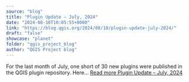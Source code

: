 ```yaml
---
source: "blog"
title: "Plugin Update – July, 2024"
date: "2024-08-10T10:05:55+0000"
link: "https://blog.qgis.org/2024/08/10/plugin-update-july-2024/"
draft: "false"
showcase: "planet"
folder: "qgis_project_blog"
author: "QGIS Project blog"
---
```


For the last month of July, one short of 30 new plugins were published in the QGIS plugin repository. Here&#8230; <a class="read-more" href="https://blog.qgis.org/2024/08/10/plugin-update-july-2024/">Read more <span class="screen-reader-text">Plugin Update &#8211; July,&#160;2024</span></a>
